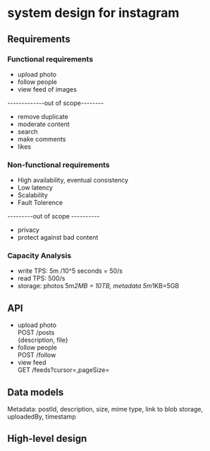 # system design for instagram
## Requirements
### Functional requirements
- upload photo
- follow people
- view feed of images

-------------out of scope--------
- remove duplicate
- moderate content
- search
- make comments
- likes

### Non-functional requirements
- High availability, eventual consistency
- Low latency
- Scalability
- Fault Tolerence

---------out of scope ----------
- privacy
- protect against bad content

### Capacity Analysis
- write TPS: 5m /10^5 seconds = 50/s
- read TPS: 500/s
- storage: photos 5m*2MB = 10TB, metadata 5m*1KB=5GB

## API
- upload photo  
  POST /posts  
  {description, file}
- follow people  
  POST /follow
- view feed  
  GET /feeds?cursor=,pageSize=

## Data models
Metadata:
postId,
description,
size,
mime type,
link to blob storage,
uploadedBy,
timestamp

## High-level design
  
